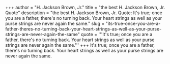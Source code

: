 +++
author = "H. Jackson Brown, Jr."
title = "the best H. Jackson Brown, Jr. Quote"
description = "the best H. Jackson Brown, Jr. Quote: It's true; once you are a father, there's no turning back. Your heart strings as well as your purse strings are never again the same."
slug = "its-true-once-you-are-a-father-theres-no-turning-back-your-heart-strings-as-well-as-your-purse-strings-are-never-again-the-same"
quote = '''It's true; once you are a father, there's no turning back. Your heart strings as well as your purse strings are never again the same.'''
+++
It's true; once you are a father, there's no turning back. Your heart strings as well as your purse strings are never again the same.
